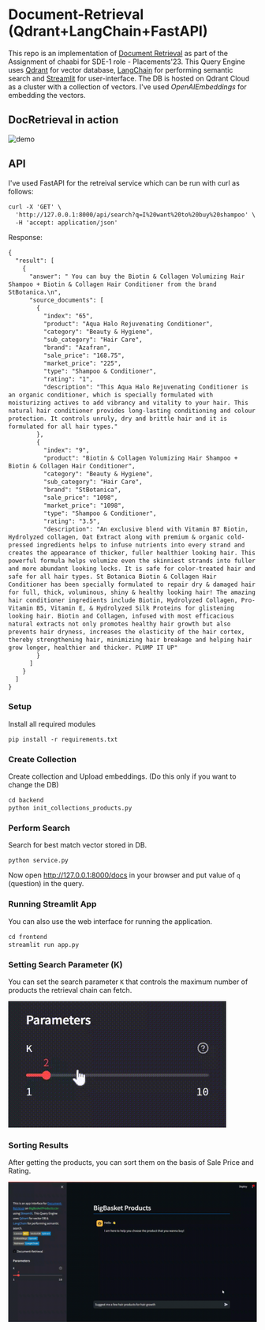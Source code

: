 # Document-Retrieval (Qdrant+LangChain+FastAPI)
This repo is an implementation of [Document Retrieval](https://python.langchain.com/docs/modules/data_connection/) as part of the Assignment of chaabi for SDE-1 role - Placements'23. This Query Engine uses [Qdrant](https://github.com/qdrant/qdrant) for vector database, [LangChain](https://github.com/langchain-ai/langchain) for performing semantic search and [Streamlit](https://streamlit.io/) for user-interface. The DB is hosted on Qdrant Cloud as a cluster with a collection of vectors. I've used _OpenAIEmbeddings_ for embedding the vectors.

## DocRetrieval in action

![demo](data/chat-demo.gif)

## API
I've used FastAPI for the retreival service which can be run with curl as follows:
```
curl -X 'GET' \
  'http://127.0.0.1:8000/api/search?q=I%20want%20to%20buy%20shampoo' \
  -H 'accept: application/json'
```
Response:
```
{
  "result": [
    {
      "answer": " You can buy the Biotin & Collagen Volumizing Hair Shampoo + Biotin & Collagen Hair Conditioner from the brand StBotanica.\n",
      "source_documents": [
        {
          "index": "65",
          "product": "Aqua Halo Rejuvenating Conditioner",
          "category": "Beauty & Hygiene",
          "sub_category": "Hair Care",
          "brand": "Azafran",
          "sale_price": "168.75",
          "market_price": "225",
          "type": "Shampoo & Conditioner",
          "rating": "1",
          "description": "This Aqua Halo Rejuvenating Conditioner is an organic conditioner, which is specially formulated with moisturizing actives to add vibrancy and vitality to your hair. This natural hair conditioner provides long-lasting conditioning and colour protection. It controls unruly, dry and brittle hair and it is formulated for all hair types."
        },
        {
          "index": "9",
          "product": "Biotin & Collagen Volumizing Hair Shampoo + Biotin & Collagen Hair Conditioner",
          "category": "Beauty & Hygiene",
          "sub_category": "Hair Care",
          "brand": "StBotanica",
          "sale_price": "1098",
          "market_price": "1098",
          "type": "Shampoo & Conditioner",
          "rating": "3.5",
          "description": "An exclusive blend with Vitamin B7 Biotin, Hydrolyzed collagen, Oat Extract along with premium & organic cold-pressed ingredients helps to infuse nutrients into every strand and creates the appearance of thicker, fuller healthier looking hair. This powerful formula helps volumize even the skinniest strands into fuller and more abundant looking locks. It is safe for color-treated hair and safe for all hair types. St Botanica Biotin & Collagen Hair Conditioner has been specially formulated to repair dry & damaged hair for full, thick, voluminous, shiny & healthy looking hair! The amazing hair conditioner ingredients include Biotin, Hydrolyzed Collagen, Pro-Vitamin B5, Vitamin E, & Hydrolyzed Silk Proteins for glistening looking hair. Biotin and Collagen, infused with most efficacious natural extracts not only promotes healthy hair growth but also prevents hair dryness, increases the elasticity of the hair cortex, thereby strengthening hair, minimizing hair breakage and helping hair grow longer, healthier and thicker. PLUMP IT UP"
        }
      ]
    }
  ]
}
```

### Setup
Install all required modules
```
pip install -r requirements.txt
```

### Create Collection
Create collection and Upload embeddings. (Do this only if you want to change the DB)
```
cd backend
python init_collections_products.py
```

### Perform Search
Search for best match vector stored in DB.
```
python service.py
```
Now open http://127.0.0.1:8000/docs in your browser and put value of `q` (question) in the query.

### Running Streamlit App
You can also use the web interface for running the application.
```
cd frontend
streamlit run app.py
```

### Setting Search Parameter (K)
You can set the search parameter `K` that controls the maximum number of products the retrieval chain can fetch.

![demo](data/chat-parameters.gif)

### Sorting Results
After getting the products, you can sort them on the basis of Sale Price and Rating.

![demo](data/chat-sort.gif)